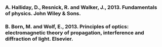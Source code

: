 ### A.	Halliday, D., Resnick, R. and Walker, J., 2013. Fundamentals of physics. John Wiley & Sons. <br>
### B.	Born, M. and Wolf, E., 2013. Principles of optics: electromagnetic theory of propagation, interference and diffraction of light. Elsevier. 
